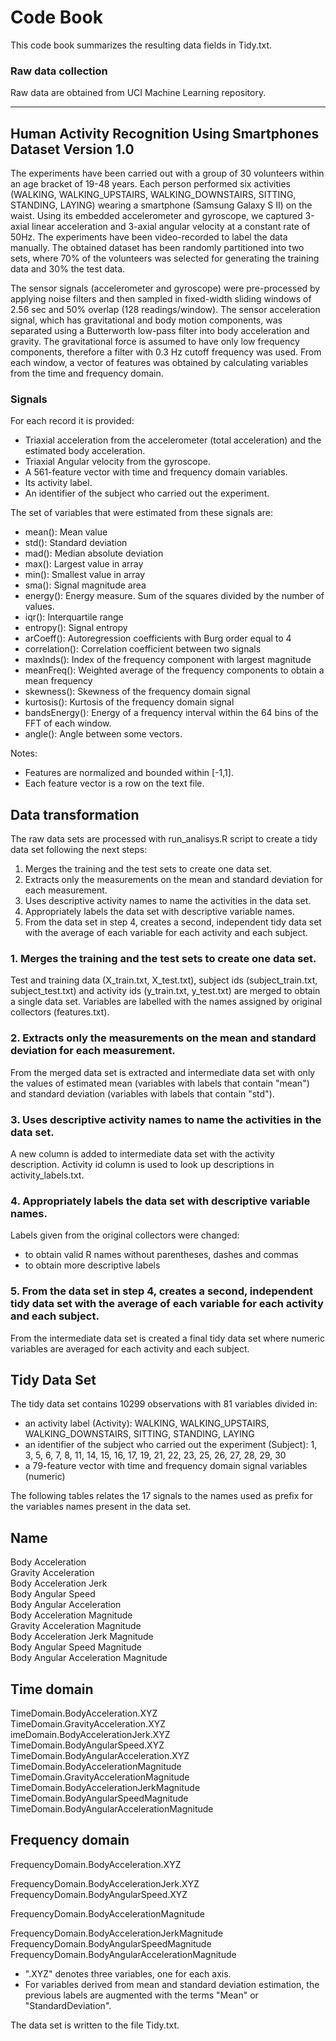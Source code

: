 Code Book
========

This code book summarizes the resulting data fields in Tidy.txt.

### Raw data collection

Raw data are obtained from UCI Machine Learning repository.

------------------------------------------------------------------
Human Activity Recognition Using Smartphones Dataset
Version 1.0
------------------------------------------------------------------

The experiments have been carried out with a group of 30 volunteers within an age bracket of 19-48 years. Each person performed six activities (WALKING, WALKING_UPSTAIRS, WALKING_DOWNSTAIRS, SITTING, STANDING, LAYING) wearing a smartphone (Samsung Galaxy S II) on the waist. Using its embedded accelerometer and gyroscope, we captured 3-axial linear acceleration and 3-axial angular velocity at a constant rate of 50Hz. The experiments have been video-recorded to label the data manually. The obtained dataset has been randomly partitioned into two sets, where 70% of the volunteers was selected for generating the training data and 30% the test data. 

The sensor signals (accelerometer and gyroscope) were pre-processed by applying noise filters and then sampled in fixed-width sliding windows of 2.56 sec and 50% overlap (128 readings/window). The sensor acceleration signal, which has gravitational and body motion components, was separated using a Butterworth low-pass filter into body acceleration and gravity. The gravitational force is assumed to have only low frequency components, therefore a filter with 0.3 Hz cutoff frequency was used. From each window, a vector of features was obtained by calculating variables from the time and frequency domain. 

### Signals

For each record it is provided:

- Triaxial acceleration from the accelerometer (total acceleration) and the estimated body acceleration.
- Triaxial Angular velocity from the gyroscope. 
- A 561-feature vector with time and frequency domain variables. 
- Its activity label. 
- An identifier of the subject who carried out the experiment.

The set of variables that were estimated from these signals are: 

*  mean(): Mean value
*  std(): Standard deviation
*  mad(): Median absolute deviation 
*  max(): Largest value in array
*  min(): Smallest value in array
*  sma(): Signal magnitude area
*  energy(): Energy measure. Sum of the squares divided by the number of values. 
*  iqr(): Interquartile range 
*  entropy(): Signal entropy
*  arCoeff(): Autoregression coefficients with Burg order equal to 4
*  correlation(): Correlation coefficient between two signals
*  maxInds(): Index of the frequency component with largest magnitude
*  meanFreq(): Weighted average of the frequency components to obtain a mean frequency
*  skewness(): Skewness of the frequency domain signal 
*  kurtosis(): Kurtosis of the frequency domain signal 
*  bandsEnergy(): Energy of a frequency interval within the 64 bins of the FFT
   of each window.
*  angle(): Angle between some vectors.

Notes: 
- Features are normalized and bounded within [-1,1].
- Each feature vector is a row on the text file.

Data transformation
-------------------

The raw data sets are processed with run_analisys.R script to create a tidy data
set following the next steps:
1. Merges the training and the test sets to create one data set.
2. Extracts only the measurements on the mean and standard deviation for each measurement.
3. Uses descriptive activity names to name the activities in the data set.
4. Appropriately labels the data set with descriptive variable names.
5. From the data set in step 4, creates a second, independent tidy data set with the average of each variable for each activity and each subject.


### 1. Merges the training and the test sets to create one data set.

Test and training data (X_train.txt, X_test.txt), subject ids (subject_train.txt,
subject_test.txt) and activity ids (y_train.txt, y_test.txt) are merged to obtain
a single data set. Variables are labelled with the names assigned by original
collectors (features.txt).

### 2. Extracts only the measurements on the mean and standard deviation for each measurement.

From the merged data set is extracted and intermediate data set with only the
values of estimated mean (variables with labels that contain "mean") and standard
deviation (variables with labels that contain "std").

### 3. Uses descriptive activity names to name the activities in the data set.

A new column is added to intermediate data set with the activity description.
Activity id column is used to look up descriptions in activity_labels.txt.

### 4. Appropriately labels the data set with descriptive variable names.

Labels given from the original collectors were changed:
* to obtain valid R names without parentheses, dashes and commas
* to obtain more descriptive labels

### 5. From the data set in step 4, creates a second, independent tidy data set with the average of each variable for each activity and each subject.

From the intermediate data set is created a final tidy data set where numeric
variables are averaged for each activity and each subject.

Tidy Data Set
-------------------

The tidy data set contains 10299 observations with 81 variables divided in:

*  an activity label (Activity): WALKING, WALKING_UPSTAIRS, WALKING_DOWNSTAIRS, SITTING, STANDING, LAYING
*  an identifier of the subject who carried out the experiment (Subject):
   1, 3, 5, 6, 7, 8, 11, 14, 15, 16, 17, 19, 21, 22, 23, 25, 26, 27, 28, 29, 30
*  a 79-feature vector with time and frequency domain signal variables (numeric)

The following tables relates the 17 signals to the names used as prefix for the
variables names present in the data set.

Name                                  
------------------------------------- 
Body Acceleration                     
Gravity Acceleration                  
Body Acceleration Jerk                
Body Angular Speed                   
Body Angular Acceleration            
Body Acceleration Magnitude          
Gravity Acceleration Magnitude        
Body Acceleration Jerk Magnitude      
Body Angular Speed Magnitude         
Body Angular Acceleration Magnitude   

Time domain                                                                 
------------------------------------- 
TimeDomain.BodyAcceleration.XYZ             
TimeDomain.GravityAcceleration.XYZ          
imeDomain.BodyAccelerationJerk.XYZ         
TimeDomain.BodyAngularSpeed.XYZ             
TimeDomain.BodyAngularAcceleration.XYZ      
TimeDomain.BodyAccelerationMagnitude        
TimeDomain.GravityAccelerationMagnitude     
TimeDomain.BodyAccelerationJerkMagnitude    
TimeDomain.BodyAngularSpeedMagnitude        
TimeDomain.BodyAngularAccelerationMagnitude 

Frequency domain
------------------------------------------------
FrequencyDomain.BodyAcceleration.XYZ

FrequencyDomain.BodyAccelerationJerk.XYZ
FrequencyDomain.BodyAngularSpeed.XYZ

FrequencyDomain.BodyAccelerationMagnitude

FrequencyDomain.BodyAccelerationJerkMagnitude
FrequencyDomain.BodyAngularSpeedMagnitude
FrequencyDomain.BodyAngularAccelerationMagnitude

* ".XYZ" denotes three variables, one for each axis.
* For variables derived from mean and standard deviation estimation, the previous labels
are augmented with the terms "Mean" or "StandardDeviation".

The data set is written to the file Tidy.txt.
